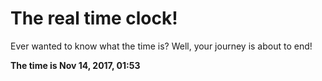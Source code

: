 # The real time clock!

Ever wanted to know what the time is? Well, your journey is about to end!

**The time is Nov 14, 2017, 01:53**